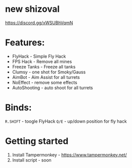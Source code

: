 # new shizoval
https://discord.gg/xWSUBhVqmN

# Features:

 * FlyHack - Simple Fly Hack
 * FPS Hack - Remove all mines
 * Freeze Tanks - Freeze all tanks
 * Clumsy - one shot for Smoky/Gauss
 * AimBot  - Aim Assist for all turrets
 * NoEffect - remove some effects
 * AutoShooting - auto shoot for all turrets

# Binds:
`R.SHIFT` - toogle FlyHack
`Q/E` - up/down position for fly hack

# Getting started
1. Install Tampermonkey - https://www.tampermonkey.net/
2. Install script - soon





